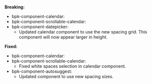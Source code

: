 **Breaking:**

- bpk-component-calendar:
- bpk-component-scrollable-calendar:
- bpk-component-datepicker:
    - Updated calendar component to use the new spacing grid. This component will now appear larger in height.

**Fixed:**

- bpk-component-calendar:
- bpk-component-scrollable-calendar:
    - Fixed white spaces selection in calendar component.
- bpk-component-autosuggest:
  - Updated component to use new spacing sizes.
  
